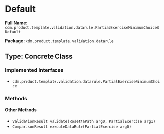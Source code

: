 # Default

**Full Name:** `cdm.product.template.validation.datarule.PartialExerciseMinimumChoice$Default`

**Package:** `cdm.product.template.validation.datarule`

## Type: Concrete Class

### Implemented Interfaces

- `cdm.product.template.validation.datarule.PartialExerciseMinimumChoice`

### Methods

#### Other Methods

- `ValidationResult validate(RosettaPath arg0, PartialExercise arg1)`
- `ComparisonResult executeDataRule(PartialExercise arg0)`


